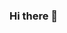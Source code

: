 ### Hi there 👋
<!--
| ![Minseoklim's GitHub stats](https://github-readme-stats.vercel.app/api?username=minseoklim&count_private=true&show_icons=true&hide_border=true) | ![Top Langs](https://github-readme-stats.vercel.app/api/top-langs/?username=minseoklim&layout=compact&hide_border=true) |
| ------------- | ------------- |
-->

<!--
**minseokLim/minseoklim** is a ✨ _special_ ✨ repository because its `README.md` (this file) appears on your GitHub profile.

Here are some ideas to get you started:

- 🔭 I’m currently working on ...
- 🌱 I’m currently learning ...
- 👯 I’m looking to collaborate on ...
- 🤔 I’m looking for help with ...
- 💬 Ask me about ...
- 📫 How to reach me: ...
- 😄 Pronouns: ...
- ⚡ Fun fact: ...
-->

